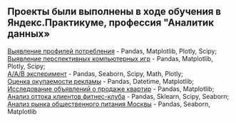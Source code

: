 ## Проекты были выполнены в ходе обучения в Яндекс.Практикуме, профессия "Аналитик данных»

[Выявление профилей потребления](https://github.com/KasyanovK/works/tree/main/E_Commerce) - Pandas, Matplotlib, Plotly, Scipy;<br>
[Выявление перспективных компьютерных игр](https://github.com/KasyanovK/works/tree/main/Games) - Pandas, Matplotlib, Plotly, Scipy;<br>
[A/A/B эксперимент](https://github.com/KasyanovK/works/tree/main/abtest) - Pandas, Seaborn, Scipy, Math, Plotly;<br>
[Оценка окупаемости рекламы](https://github.com/KasyanovK/works/tree/main/roi_ltv_cac) - Pandas, Datetime, Matplotlib;<br>
[Исследование объявлений о продаже квартир](https://github.com/KasyanovK/works/tree/main/real_estate) - Pandas, Matplotlib;<br>
[Анализ оттока клиентов фитнес-клуба](https://github.com/KasyanovK/works/tree/main/churn) - Pandas, Sklearn, Scipy, Seaborn;<br>
[Анализ рынка общественного питания Москвы](https://github.com/KasyanovK/works/tree/main/Restraunts) - Pandas, Seaborn, Matplotlib